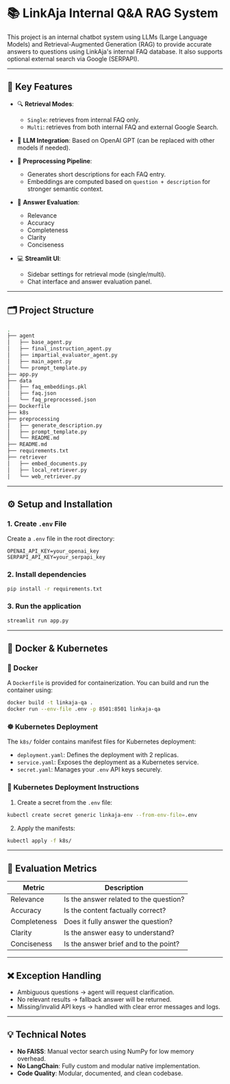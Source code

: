 # 📚 LinkAja Internal Q&A RAG System

This project is an internal chatbot system using LLMs (Large Language Models) and Retrieval-Augmented Generation (RAG) to provide accurate answers to questions using LinkAja's internal FAQ database. It also supports optional external search via Google (SERPAPI).

---

## 🚀 Key Features

- 🔍 **Retrieval Modes**:  
  - `Single`: retrieves from internal FAQ only.  
  - `Multi`: retrieves from both internal FAQ and external Google Search.

- 🤖 **LLM Integration**: Based on OpenAI GPT (can be replaced with other models if needed).

- 🧠 **Preprocessing Pipeline**:
  - Generates short descriptions for each FAQ entry.
  - Embeddings are computed based on `question + description` for stronger semantic context.

- 🎯 **Answer Evaluation**:
  - Relevance
  - Accuracy
  - Completeness
  - Clarity
  - Conciseness

- 💻 **Streamlit UI**:
  - Sidebar settings for retrieval mode (single/multi).
  - Chat interface and answer evaluation panel.

---

## 🗂️ Project Structure

```bash
.
├── agent
│   ├── base_agent.py
│   ├── final_instruction_agent.py
│   ├── impartial_evaluator_agent.py
│   ├── main_agent.py
│   └── prompt_template.py
├── app.py
├── data
│   ├── faq_embeddings.pkl
│   ├── faq.json
│   └── faq_preprocessed.json
├── Dockerfile
├── k8s
├── preprocessing
│   ├── generate_description.py
│   ├── prompt_template.py
│   └── README.md
├── README.md
├── requirements.txt
├── retriever
│   ├── embed_documents.py
│   ├── local_retriever.py
│   └── web_retriever.py
```

---

## ⚙️ Setup and Installation

### 1. Create `.env` File

Create a `.env` file in the root directory:

```
OPENAI_API_KEY=your_openai_key
SERPAPI_API_KEY=your_serpapi_key
```

### 2. Install dependencies

```bash
pip install -r requirements.txt
```

### 3. Run the application

```bash
streamlit run app.py
```

---

## 🐳 Docker & Kubernetes

### 🔧 Docker

A `Dockerfile` is provided for containerization. You can build and run the container using:

```bash
docker build -t linkaja-qa .
docker run --env-file .env -p 8501:8501 linkaja-qa
```

### ☸️ Kubernetes Deployment

The `k8s/` folder contains manifest files for Kubernetes deployment:

- `deployment.yaml`: Defines the deployment with 2 replicas.
- `service.yaml`: Exposes the deployment as a Kubernetes service.
- `secret.yaml`: Manages your `.env` API keys securely.

### 📄 Kubernetes Deployment Instructions

1. Create a secret from the `.env` file:

```bash
kubectl create secret generic linkaja-env --from-env-file=.env
```

2. Apply the manifests:

```bash
kubectl apply -f k8s/
```

---

## 📏 Evaluation Metrics

| Metric       | Description                                              |
|--------------|----------------------------------------------------------|
| Relevance    | Is the answer related to the question?                   |
| Accuracy     | Is the content factually correct?                        |
| Completeness | Does it fully answer the question?                       |
| Clarity      | Is the answer easy to understand?                        |
| Conciseness  | Is the answer brief and to the point?                    |

---

## ❌ Exception Handling

- Ambiguous questions → agent will request clarification.
- No relevant results → fallback answer will be returned.
- Missing/invalid API keys → handled with clear error messages and logs.

---

## 💡 Technical Notes

- **No FAISS**: Manual vector search using NumPy for low memory overhead.
- **No LangChain**: Fully custom and modular native implementation.
- **Code Quality**: Modular, documented, and clean codebase.
